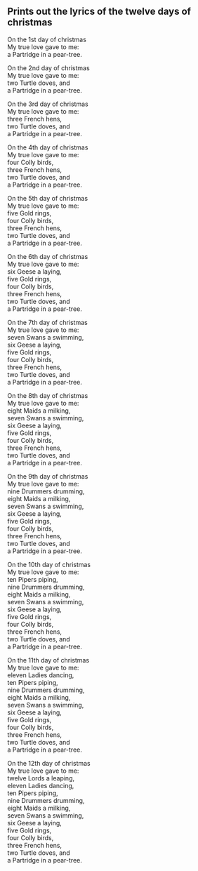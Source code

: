 ## Prints out the lyrics of the twelve days of christmas

On the 1st day of christmas  
My true love gave to me:  
a Partridge in a pear-tree.  
  
  
On the 2nd day of christmas  
My true love gave to me:  
two Turtle doves, and  
a Partridge in a pear-tree.  
  
  
On the 3rd day of christmas  
My true love gave to me:  
three French hens,  
two Turtle doves, and  
a Partridge in a pear-tree.  
  
  
On the 4th day of christmas  
My true love gave to me:  
four Colly birds,  
three French hens,  
two Turtle doves, and  
a Partridge in a pear-tree.  
  
  
On the 5th day of christmas  
My true love gave to me:  
five Gold rings,  
four Colly birds,  
three French hens,  
two Turtle doves, and  
a Partridge in a pear-tree.  
  
  
On the 6th day of christmas  
My true love gave to me:  
six Geese a laying,  
five Gold rings,  
four Colly birds,  
three French hens,  
two Turtle doves, and  
a Partridge in a pear-tree.  
  
  
On the 7th day of christmas  
My true love gave to me:  
seven Swans a swimming,  
six Geese a laying,  
five Gold rings,  
four Colly birds,  
three French hens,  
two Turtle doves, and  
a Partridge in a pear-tree.  
  
  
On the 8th day of christmas  
My true love gave to me:  
eight Maids a milking,  
seven Swans a swimming,  
six Geese a laying,  
five Gold rings,  
four Colly birds,  
three French hens,  
two Turtle doves, and  
a Partridge in a pear-tree.  
  
  
On the 9th day of christmas  
My true love gave to me:  
nine Drummers drumming,  
eight Maids a milking,  
seven Swans a swimming,  
six Geese a laying,  
five Gold rings,  
four Colly birds,  
three French hens,  
two Turtle doves, and  
a Partridge in a pear-tree.  
  
  
On the 10th day of christmas  
My true love gave to me:  
ten Pipers piping,  
nine Drummers drumming,  
eight Maids a milking,  
seven Swans a swimming,  
six Geese a laying,  
five Gold rings,  
four Colly birds,  
three French hens,  
two Turtle doves, and  
a Partridge in a pear-tree.  
  
  
On the 11th day of christmas  
My true love gave to me:  
eleven Ladies dancing,  
ten Pipers piping,  
nine Drummers drumming,  
eight Maids a milking,  
seven Swans a swimming,  
six Geese a laying,  
five Gold rings,  
four Colly birds,  
three French hens,  
two Turtle doves, and  
a Partridge in a pear-tree.  
  
  
On the 12th day of christmas  
My true love gave to me:  
twelve Lords a leaping,  
eleven Ladies dancing,  
ten Pipers piping,  
nine Drummers drumming,  
eight Maids a milking,  
seven Swans a swimming,  
six Geese a laying,  
five Gold rings,  
four Colly birds,  
three French hens,  
two Turtle doves, and  
a Partridge in a pear-tree.